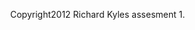 <!DOCTYPE html>
<html>












<head>
<meta name="viewport" content="width=device-width, initial-scale=1">
<style>
body, html {
  height: 100%;
  margin: 0;
}

.bg {
  /* the background image source */
  background-image: url("https://iproxy.foliohd.com/resize=width:1920,height:1200,fit:max/compress/ImYkxF8VRip4H2hqQDDQ");

  /* size */
  height: 100%; 

  /* scaling for alt opening */
  background-position: center;
  background-repeat: no-repeat;
  background-size: cover;
}
</style>
</head>
<body>

<div class="bg"></div>

<p> Copyright2012 Richard Kyles assesment 1.</p>

</body>
